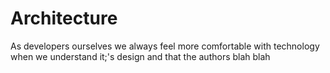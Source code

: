 # Architecture

As developers ourselves we always feel more comfortable with technology when we understand it;'s design and that the authors blah blah

